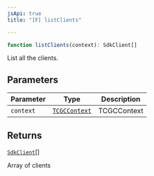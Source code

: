 ```yaml
---
jsApi: true
title: "[F] listClients"

---
```

```ts
function listClients(context): SdkClient[]
```

List all the clients.

## Parameters

| Parameter | Type | Description |
| ------ | ------ | ------ |
| `context` | [`TCGCContext`](../interfaces/TCGCContext.md) | TCGCContext |

## Returns

[`SdkClient`](../interfaces/SdkClient.md)[]

Array of clients

